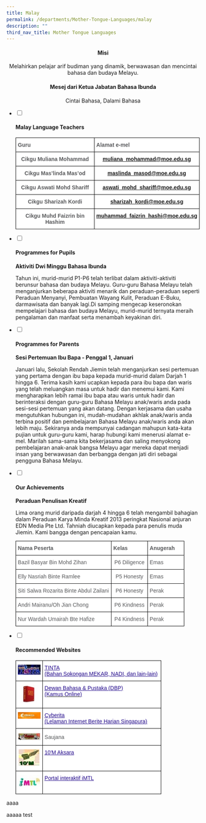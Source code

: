 ```yaml
---
title: Malay
permalink: /departments/Mother-Tongue-Languages/malay
description: ""
third_nav_title: Mother Tongue Languages
---
```

<h4><center>Misi</center></h4>
<center>Melahirkan pelajar arif budiman yang dinamik, berwawasan dan mencintai bahasa dan budaya Melayu.</center>


<h4><center>Mesej dari  Ketua Jabatan Bahasa Ibunda</center></h4>
<center>Cintai Bahasa, Dalami Bahasa</center>

<ul class="jekyllcodex_accordion">
  <li>
    <input type="checkbox" id="accordion1">
		<label for="accordion1"><h4>Malay Language Teachers</h4></label>
    <div>
			<style type="text/css">
.tg  {border-collapse:collapse;border-spacing:0;}
.tg td{border-color:black;border-style:solid;border-width:1px;font-family:Arial, sans-serif;font-size:14px;
  overflow:hidden;padding:10px 5px;word-break:normal;}
.tg th{border-color:black;border-style:solid;border-width:1px;font-family:Arial, sans-serif;font-size:14px;
  font-weight:normal;overflow:hidden;padding:10px 5px;word-break:normal;}
.tg .tg-2r4h{background-color:#FFF;color:#58595B;font-weight:bold;text-align:left;vertical-align:top}
.tg .tg-cqn3{background-color:#FFF;color:#58595B;font-weight:bold;text-align:center;vertical-align:top}
.tg .tg-0pyt{background-color:#FFF;color:#21088A;font-weight:bold;text-align:center;text-decoration:underline;vertical-align:top}
</style>
<table class="tg">
<tbody>
  <tr>
    <td class="tg-2r4h">Guru</td>
    <td class="tg-2r4h">Alamat e-mel</td>
  </tr>
  <tr>
    <td class="tg-cqn3">Cikgu Muliana Mohammad</td>
    <td class="tg-0pyt"><a href="mailto:muliana_mohammad@moe.edu.sg">muliana_mohammad@moe.edu.sg</a></td>
  </tr>
  <tr>
    <td class="tg-cqn3">Cikgu Mas’linda Mas’od</td>
    <td class="tg-0pyt"><a href="mailto:maslinda_masod@moe.edu.sg">maslinda_masod@moe.edu.sg</a></td>
  </tr>
  <tr>
    <td class="tg-cqn3">Cikgu Aswati Mohd Shariff</td>
    <td class="tg-0pyt"><a href="mailto:aswati_mohd_shariff@moe.edu.sg">aswati_mohd_shariff@moe.edu.sg</a></td>
  </tr>
  <tr>
    <td class="tg-cqn3">Cikgu Sharizah Kordi</td>
    <td class="tg-0pyt"><a href="mailto:sharizah_kordi@moe.edu.sg">sharizah_kordi@moe.edu.sg</a></td>
  </tr>
  <tr>
    <td class="tg-cqn3">Cikgu Muhd Faizrin bin Hashim</td>
    <td class="tg-0pyt"><a href="mailto:muhammad_faizrin_hashi@moe.edu.sg">muhammad_faizrin_hashi@moe.edu.sg</a></td>
  </tr>
</tbody>
</table>
		</div>
	</li>
	<li>
		<input type="checkbox" id="accordion2">
		<label for="accordion2"><h4>Programmes for Pupils</h4></label>
		<div>
			<p><strong>Aktiviti Dwi Minggu Bahasa Ibunda</strong></p>
			<p>Tahun ini, murid-murid P1-P6 telah terlibat dalam aktiviti-aktiviti berunsur bahasa dan budaya Melayu. Guru-guru Bahasa Melayu telah menganjurkan beberapa aktiviti menarik dan peraduan-peraduan seperti Peraduan Menyanyi, Pembuatan Wayang Kulit, Peraduan E-Buku, darmawisata dan banyak lagi.Di samping mengecap keseronokan mempelajari bahasa dan budaya Melayu, murid-murid ternyata meraih pengalaman dan manfaat serta menambah keyakinan diri.</p>
		</div>
	</li>
	<li>
		<input type="checkbox" id="accordion3">
		<label for="accordion3"><h4>Programmes for Parents</h4></label>
		<div>
			<p><strong>Sesi Pertemuan Ibu Bapa - Penggal 1, Januari</strong></p>
			<p>Januari lalu, Sekolah Rendah Jiemin telah menganjurkan sesi pertemuan yang pertama dengan ibu bapa kepada murid-murid dalam Darjah 1 hingga 6. Terima kasih kami ucapkan kepada para ibu bapa dan waris yang telah meluangkan masa untuk hadir dan menemui kami. Kami mengharapkan lebih ramai ibu bapa atau waris untuk hadir dan berinteraksi dengan guru-guru Bahasa Melayu anak/waris anda pada sesi-sesi pertemuan yang akan datang. Dengan kerjasama dan usaha mengutuhkan hubungan ini, mudah-mudahan akhlak anak/waris anda terbina positif dan pembelajaran Bahasa Melayu anak/waris anda akan lebih maju. Sekiranya anda mempunyai cadangan mahupun kata-kata pujian untuk guru-guru kami, harap hubungi kami menerusi alamat e-mel. Marilah sama-sama kita bekerjasama dan saling menyokong pembelajaran anak-anak bangsa Melayu agar mereka dapat menjadi insan yang berwawasan dan berbangga dengan jati diri sebagai pengguna Bahasa Melayu.</p>
		</div>
	</li>
	<li>
		<input type="checkbox" id="accordion4">
		<label for="accordion4"><h4>Our Achievements</h4></label>
		<div>
			<p><strong>Peraduan Penulisan Kreatif</strong></p>
			<p>Lima orang murid daripada darjah 4 hingga 6 telah mengambil bahagian dalam Peraduan Karya Minda Kreatif 2013 peringkat Nasional anjuran EDN Media Pte Ltd. Tahniah diucapkan kepada para penulis muda Jiemin. Kami bangga dengan pencapaian kamu.</p>
			<style type="text/css">
.tg  {border-collapse:collapse;border-spacing:0;}
.tg td{border-color:black;border-style:solid;border-width:1px;font-family:Arial, sans-serif;font-size:14px;
  overflow:hidden;padding:10px 5px;word-break:normal;}
.tg th{border-color:black;border-style:solid;border-width:1px;font-family:Arial, sans-serif;font-size:14px;
  font-weight:normal;overflow:hidden;padding:10px 5px;word-break:normal;}
.tg .tg-mzni{background-color:#FFF;color:#58595B;text-align:left;vertical-align:top}
.tg .tg-imuo{background-color:#FFF;color:#58595B;text-align:center;vertical-align:top}
.tg .tg-2r4h{background-color:#FFF;color:#58595B;font-weight:bold;text-align:left;vertical-align:top}
</style>
<table class="tg" style="undefined;table-layout: fixed; width: 440px">
<colgroup>
<col style="width: 250px">
<col style="width: 95px">
<col style="width: 95px">
</colgroup>
<tbody>
  <tr>
    <td class="tg-2r4h">Nama Peserta</td>
    <td class="tg-2r4h">Kelas</td>
    <td class="tg-2r4h">Anugerah</td>
  </tr>
  <tr>
    <td class="tg-mzni">Bazil Basyar Bin Mohd Zihan</td>
    <td class="tg-imuo">P6 Diligence</td>
    <td class="tg-mzni">Emas</td>
  </tr>
  <tr>
    <td class="tg-mzni">Elly Nasriah Binte Ramlee</td>
    <td class="tg-imuo">P5 Honesty</td>
    <td class="tg-mzni">Emas</td>
  </tr>
  <tr>
    <td class="tg-mzni">Siti Salwa Rozarita Binte Abdul Zailani</td>
    <td class="tg-imuo">P6 Honesty</td>
    <td class="tg-mzni">Perak</td>
  </tr>
  <tr>
    <td class="tg-mzni">Andri Mairanu/Oh Jian Chong</td>
    <td class="tg-imuo">P6 Kindness</td>
    <td class="tg-mzni">Perak</td>
  </tr>
  <tr>
    <td class="tg-mzni">Nur Wardah Umairah Bte Hafize</td>
    <td class="tg-imuo">P4 Kindness</td>
    <td class="tg-mzni">Perak</td>
  </tr>
</tbody>
</table>
		</div>
	</li>
	<li>
		<input type="checkbox" id="accordion5">
		<label for="accordion5"><h4>Recommended Websites</h4></label>
		<div>
			<style type="text/css">
.tg  {border-collapse:collapse;border-spacing:0;}
.tg td{border-color:black;border-style:solid;border-width:1px;font-family:Arial, sans-serif;font-size:14px;
  overflow:hidden;padding:10px 5px;word-break:normal;}
.tg th{border-color:black;border-style:solid;border-width:1px;font-family:Arial, sans-serif;font-size:14px;
  font-weight:normal;overflow:hidden;padding:10px 5px;word-break:normal;}
.tg .tg-imuo{background-color:#FFF;color:#58595B;text-align:center;vertical-align:top}
.tg .tg-0qnb{background-color:#FFF;color:#21088A;font-weight:bold;text-align:left;text-decoration:underline;vertical-align:top}
.tg .tg-vqji{background-color:#FFF;color:#58595B;text-align:left;vertical-align:middle}
</style>
<table class="tg" style="undefined;table-layout: fixed; width: 380px">
<colgroup>
<col style="width: 70px">
<col style="width: 310px">
</colgroup>
<tbody>
  <tr>
    <td class="tg-imuo"><img src="/images/rwm1.jpeg"></td>
    <td class="tg-0qnb"><a href="http://tinta.moe.edu.sg/mekar/slot/u112/index.html" target="_blank" rel="noopener noreferrer"><span style="font-weight:500;text-decoration:underline;color:#21088A">TINTA</span></a><br><a href="http://tinta.moe.edu.sg/mekar/slot/u112/index.html" target="_blank" rel="noopener noreferrer"><span style="font-weight:500;text-decoration:underline;color:#21088A">(Bahan Sokongan MEKAR, NADI, dan lain-lain)</span></a></td>
  </tr>
  <tr>
    <td class="tg-imuo"><img src="/images/rwm2.jpeg"></td>
    <td class="tg-0qnb"><a href="http://prpm.dbp.gov.my/" target="_blank" rel="noopener noreferrer"><span style="font-weight:500;text-decoration:underline;color:#21088A">Dewan Bahasa &amp; Pustaka (DBP)</span></a><br><a href="http://prpm.dbp.gov.my/" target="_blank" rel="noopener noreferrer"><span style="font-weight:500;color:#21088A">(Kamus Online)</span></a><br></td>
  </tr>
  <tr>
    <td class="tg-imuo"><img src="/images/rwm3.jpeg"></td>
    <td class="tg-0qnb"><a href="http://cyberita.asia1.com.sg/" target="_blank" rel="noopener noreferrer"><span style="font-weight:500;text-decoration:underline;color:#21088A">Cyberita</span></a><br><a href="http://cyberita.asia1.com.sg/" target="_blank" rel="noopener noreferrer"><span style="font-weight:500;text-decoration:underline;color:#21088A">(Lelaman Internet Berite Harian Singapura)</span></a></td>
  </tr>
  <tr>
    <td class="tg-imuo"><img src="/images/rwm4.jpeg"></td>
    <td class="tg-vqji">Saujana</td>
  </tr>
  <tr>
    <td class="tg-imuo"><img src="/images/rwm5.jpeg"></td>
    <td class="tg-0qnb"><a href="http://10m.commontown.net/cos/o.x?c=/etd_mep/user&func=login" target="_blank" rel="noopener noreferrer"><span style="font-weight:500;text-decoration:underline;color:#21088A">10'M Aksara</span></a></td>
  </tr>
  <tr>
    <td class="tg-imuo"><img src="/images/rwm6.jpeg"></td>
    <td class="tg-0qnb"><a href="https://imtl.sg/login/index.php" target="_blank" rel="noopener noreferrer"><span style="font-weight:500;text-decoration:underline;color:#21088A">Portal interaktif iMTL</span></a></td>
  </tr>
</tbody>
</table>
		</div>
	</li>
	</ul>

aaaa

aaaaa test